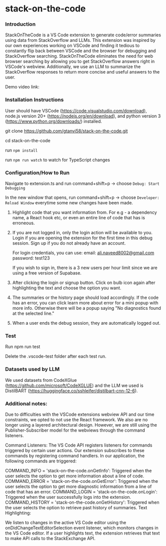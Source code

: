 # stack-on-the-code
### Introduction
StackOnTheCode is a VS Code extension to generate code/error summaries using data from StackOverflow and LLMs. This extension was inspired by our own experiences working on VSCode and finding it tedious to constantly flip back between VSCode and the browser for debugging and StackOverflow searching. StackOnTheCode eliminates the need for web browser searching by allowing you to get StackOverflow answers right in VSCode's webview. Additionally, we use an LLM to summarize the StackOverflow responses to return more concise and useful answers to the user. 

Demo video link: 

### Installation Instructions

User should have VSCode (https://code.visualstudio.com/download), node.js version 20+ (https://nodejs.org/en/download), and python version 3 (https://www.python.org/downloads/) installed.

git clone https://github.com/gtanvi58/stack-on-the-code.git

cd stack-on-the-code

run `npm install`

run `npm run watch` to watch for TypeScript changes

### Configuration/How to Run

Navigate to extension.ts and run command+shift+p -> choose `Debug: Start Debugging`

In the new window that opens, run command+shift+p -> choose `Developer: Reload Window` everytime some new changes have been made.

1. Highlight code that you want information from. For e.g - a dependency name, a React hook etc, or even an entire line of code that has is erroneous.
   
2. If you are not logged in, only the login action will be available to you. Login if you are opening the extension for the first time in this debug session. Sign up if you do not already have an account.

   For login credentials, you can use:
   email: ali.naveed8002@gmail.com
   password: test123

   If you wish to sign in, there is a 3 new users per hour limit since we are using a free version of Supabase.

4. After clicking the login or signup button. Click on bulb icon again after highlighting the text and choose the option you want.

5. The summaries or the history page should load accordingly. If the code has an error, you can click learn more about error for a mini popup with more info. Otherwise there will be a popup saying "No diagnostics found at the selected line."
   
6. When a user ends the debug session, they are automatically logged out.

### Test
Run npm run test

Delete the .vscode-test folder after each test run.

### Datasets used by LLM
We used datasets from CodeXGlue (https://github.com/microsoft/CodeXGLUE) and the LLM we used is DistilBART (https://huggingface.co/sshleifer/distilbart-cnn-12-6).

### Additional notes: 
Due to difficulties with the VSCode extensions webview API and our time constraints, we opted to not use the React framework. We also are no longer using a layered architectural design. However, we are still using the Publisher-Subscriber model for the webviews through the command listeners.

Command Listeners:
The VS Code API registers listeners for commands triggered by certain user actions. Our extension subscribes to these commands by registering command handlers. In our application, the following commands are triggered:

COMMAND_INFO = 'stack-on-the-code.onGetInfo': Triggered when the user selects the option to get more information about a line of code.
COMMAND_ERROR = 'stack-on-the-code.onGetError': Triggered when the user selects the option to get more diagnostic information from a line of code that has an error.
COMMAND_LOGIN = 'stack-on-the-code.onLogin': Triggered when the user successfully logs into the extension.
COMMAND_HISTORY = 'stack-on-the-code.onGetHistory': Triggered when the user selects the option to retrieve past history of summaries.
Text Highlighting:

We listen to changes in the active VS Code editor using the onDidChangeTextEditorSelection event listener, which monitors changes in the VS Code editor. If a user highlights text, the extension retrieves that text to make API calls to the StackExchange API.
